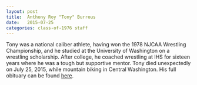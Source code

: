 ```yaml
---
layout: post
title:  Anthony Roy "Tony" Burrous
date:   2015-07-25
categories: class-of-1976 staff
---
```

Tony was a national caliber athlete, having won the 1978 NJCAA Wrestling Championship, and he studied at the University of Washington on a wrestling scholarship. After college, he coached wrestling at IHS for sixteen years where he was a tough but supportive mentor. Tony died unexpectedly on July 25, 2015, while mountain biking in Central Washington.  His full obituary can be found [here](http://tinyurl.com/osq6qwj).
